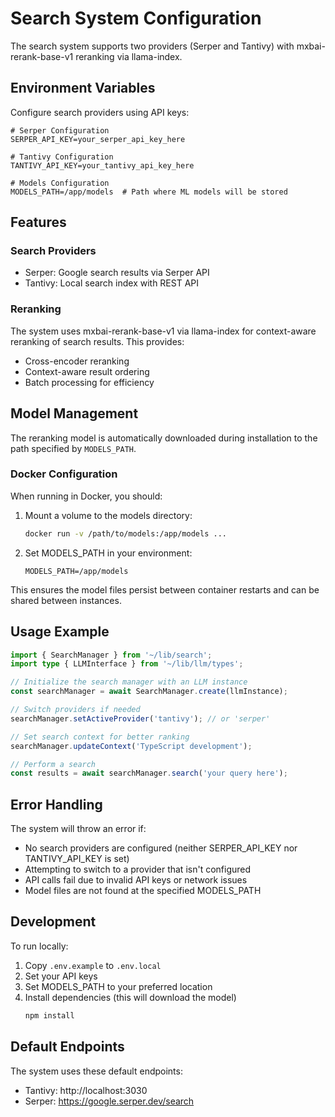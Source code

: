 # Search System Configuration

The search system supports two providers (Serper and Tantivy) with mxbai-rerank-base-v1 reranking via llama-index.

## Environment Variables

Configure search providers using API keys:

```env
# Serper Configuration
SERPER_API_KEY=your_serper_api_key_here

# Tantivy Configuration
TANTIVY_API_KEY=your_tantivy_api_key_here

# Models Configuration
MODELS_PATH=/app/models  # Path where ML models will be stored
```

## Features

### Search Providers
- Serper: Google search results via Serper API
- Tantivy: Local search index with REST API

### Reranking
The system uses mxbai-rerank-base-v1 via llama-index for context-aware reranking of search results. This provides:
- Cross-encoder reranking
- Context-aware result ordering
- Batch processing for efficiency

## Model Management

The reranking model is automatically downloaded during installation to the path specified by `MODELS_PATH`. 

### Docker Configuration
When running in Docker, you should:
1. Mount a volume to the models directory:
   ```bash
   docker run -v /path/to/models:/app/models ...
   ```
2. Set MODELS_PATH in your environment:
   ```env
   MODELS_PATH=/app/models
   ```

This ensures the model files persist between container restarts and can be shared between instances.

## Usage Example

```typescript
import { SearchManager } from '~/lib/search';
import type { LLMInterface } from '~/lib/llm/types';

// Initialize the search manager with an LLM instance
const searchManager = await SearchManager.create(llmInstance);

// Switch providers if needed
searchManager.setActiveProvider('tantivy'); // or 'serper'

// Set search context for better ranking
searchManager.updateContext('TypeScript development');

// Perform a search
const results = await searchManager.search('your query here');
```

## Error Handling

The system will throw an error if:
- No search providers are configured (neither SERPER_API_KEY nor TANTIVY_API_KEY is set)
- Attempting to switch to a provider that isn't configured
- API calls fail due to invalid API keys or network issues
- Model files are not found at the specified MODELS_PATH

## Development

To run locally:
1. Copy `.env.example` to `.env.local`
2. Set your API keys
3. Set MODELS_PATH to your preferred location
4. Install dependencies (this will download the model)
   ```bash
   npm install
   ```

## Default Endpoints

The system uses these default endpoints:
- Tantivy: http://localhost:3030
- Serper: https://google.serper.dev/search
